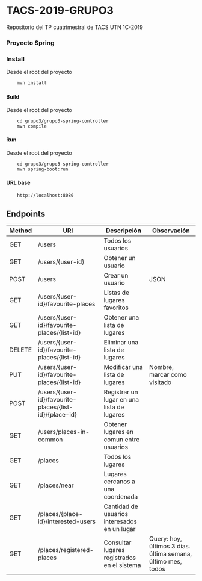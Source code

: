 # TACS-2019-GRUPO3
Repositorio del TP cuatrimestral de TACS UTN 1C-2019

### Proyecto Spring

### Install

Desde el root del proyecto

```bash
    mvn install
```

#### Build

Desde el root del proyecto
```
    cd grupo3/grupo3-spring-controller
    mvn compile
```

#### Run

Desde el root del proyecto
```
    cd grupo3/grupo3-spring-controller
    mvn spring-boot:run
```

#### URL base
```
    http://localhost:8080
```

## Endpoints

| Method | URI | Descripción | Observación | 
| ------ | ------ | ------ | ------ |
| GET | /users | Todos los usuarios | 
| GET | /users/{user-id} | Obtener un usuario | 
| POST | /users | Crear un usuario | JSON | 
| GET | /users/{user-id}/favourite-places | Listas de lugares favoritos | 
| GET | /users/{user-id}/favourite-places/{list-id} | Obtener una lista de lugares | 
| DELETE | /users/{user-id}/favourite-places/{list-id} | Eliminar una lista de lugares | 
| PUT | /users/{user-id}/favourite-places/{list-id} | Modificar una lista de lugares | Nombre, marcar como visitado | 
| POST | /users/{user-id}/favourite-places/{list-id}/{place-id} | Registrar un lugar en una lista de lugares | 
| GET | /users/places-in-common | Obtener lugares en comun entre usuarios | 
| GET | /places | Todos los lugares | 
| GET | /places/near | Lugares cercanos a una coordenada | 
| GET | /places/{place-id}/interested-users | Cantidad de usuarios interesados en un lugar | 
| GET | /places/registered-places | Consultar lugares registrados en el sistema | Query: hoy, últimos 3 días. última semana, último mes, todos | 
